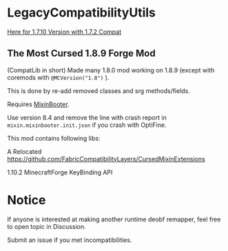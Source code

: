# LegacyCompatibilityUtils

[Here for 1.7.10 Version with 1.7.2 Compat](https://github.com/HowardZHY/LegacyCompatibilityUtils-1.7.10)

## The Most Cursed 1.8.9 Forge Mod

(CompatLib in short) Made many 1.8.0 mod working on 1.8.9 (except with coremods with `@MCVersion("1.8")` ).

This is done by re-add removed classes and srg methods/fields.

Requires [MixinBooter](https://github.com/CleanroomMC/MixinBooter).

Use version 8.4 and remove the line with crash report in `mixin.mixinbooter.init.json` if you crash with OptiFine.

This mod contains following libs:

A Relocated https://github.com/FabricCompatibilityLayers/CursedMixinExtensions

1.10.2 MinecraftForge KeyBinding API

# Notice

If anyone is interested at making another runtime deobf remapper, feel free to open topic in Discussion.

Submit an issue if you met incompatibilities.
